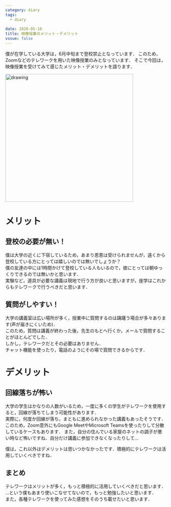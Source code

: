 ```yaml
---
category: diary
tags:
  - diary
  
date: 2020-05-18
title: 映像授業のメリット・デメリット
vssue: false
---
```


僕が在学している大学は，6月中旬まで登校禁止となっています．
このため，Zoomなどのテレワークを用いた映像授業のみとなっています．
そこで今回は，映像授業を受けてみて感じたメリット・デメリットを語ります．

<!-- more -->
<img src="/img/shigoto_zaitaku_cat_man.png" alt="drawing" width="400"/>

# メリット
## 登校の必要が無い！
僕は大学の近くに下宿しているため，あまり恩恵は受けられませんが，遠くから登校している方にとっては嬉しいのでは無いでしょうか？  
僕の友達の中には1時間かけて登校している人もいるので，彼にとっては朝ゆっくりできるのでは無いかと思います．  
実験など，道具が必要な講義は現地で行う方が良いと思いますが，座学はこれからもテレワークで行うべきだと思います．

## 質問がしやすい！
大学の講義室は広い場所が多く，授業中に質問するのは躊躇う場合が多々あります(声が届きにくいため)．  
このため，質問は講義が終わった後，先生のもとへ行くか，メールで質問することがほとんどでした．  
しかし，テレワークだとその必要はありません．  
チャット機能を使ったり，電話のようにその場で質問できるからです．  

# デメリット
## 回線落ちが怖い
大学の学生はかなりの人数がいるため，一度に多くの学生がテレワークを使用すると，回線が落ちてしまう可能性があります．  
実際に，何度か回線が落ち，まともに進められなかった講義もあったそうです．  
このため，Zoom意外にもGoogle MeetやMicrosoft Teamsを使ったりして分散しているケースもあります．
また，自分の住んでいる家屋のネットの調子が悪い時など怖いですね．自分だけ講義に参加できなくなったりして...

僕は，これ以外はデメリットは思いつかなかったです．積極的にテレワークは活用していくべきですね．

## まとめ
テレワークはメリットが多く，もっと積極的に活用していくべきだと思います．  
...という僕もあまり使いこなせてないので，もっと勉強したいと思います．  
また，各種テレワークを使ってみた感想をそのうち載せたいと思います．